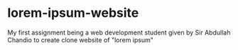 # lorem-ipsum-website
My first assignment being a web development student given by Sir Abdullah Chandio to create clone website of "lorem ipsum"
